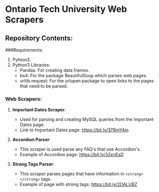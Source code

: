 # Ontario Tech University Web Scrapers



## Repository Contents:

###Requirements:
   1. Pyhton3.
   2. Python3 Libraries:
        - Pandas: For creating data frames.
        - bs4: For the package BeautifulSoup which parses web pages.
        - urllib.request: For the urlopen package to open links to the pages that need to be parsed.
        
### Web Scrapers:
   1. __Important Dates Scraper__:
        - Used for parsing and creating MySQL queries from the Important Dates page.
        - Link to Important Dates page: https://bit.ly/37RmY4m
        
   2. __Accordion Parser__:
        - This scraper is used parse any FAQ's that use Accordion's.
        - Example of Accordion page: https://bit.ly/33xnEsD
     
   3. __Strong Tags Parser__:
        - This scraper parses pages that have information in ```<strong></strong>``` tags. 
        - Example of page with strong tags: https://bit.ly/2OALU8Z
        
